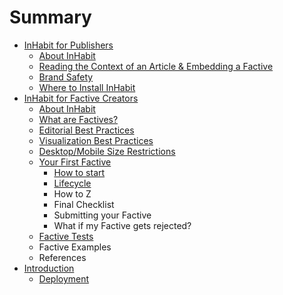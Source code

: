 # Summary

* [InHabit for Publishers](about-inhabit-js.md)
  * [About InHabit](about-inhabit-js.md)
  * [Reading the Context of an Article & Embedding a Factive](reading-the-context-of-an-article-and-embedding-a-factive.md)
  * [Brand Safety](brand-safety.md)
  * [Where to Install InHabit](where-to-install-inhabit-js.md)
* [InHabit for Factive Creators](inhabit-for-factive-creators.md)
  * [About InHabit](factive-creation/introduction.md)
  * [What are Factives?](factive-creation/what-are-factives.md)
  * [Editorial Best Practices](factive-creation/editorial-best-practices.md)
  * [Visualization Best Practices](factive-creation/visualization-best-practices.md)
  * [Desktop/Mobile Size Restrictions](factive-creation/desktopmobile-size-restrictions.md)
  * [Your First Factive](factive-creation/README.md)
    * [How to start](factive-creation/how-to-start.md)
    * [Lifecycle](factive-creation/factive-life-cycle.md)
    * How to Z
    * Final Checklist
    * Submitting your Factive
    * What if my Factive gets rejected?
  * [Factive Tests](factive-creation/factive-tests.md)
  * Factive Examples
  * References
* [Introduction](README.md)
  * [Deployment](inhabit_manifest.md)


